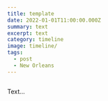 ```yaml
---
title: template
date: 2022-01-01T11:00:00.000Z
summary: text
excerpt: text
category: timeline
image: timeline/
tags:
  - post 
  - New Orleans
---
```


![]()

Text...